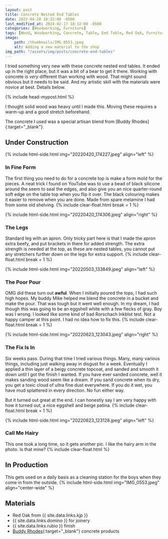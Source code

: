 ```yaml
---
layout: post
title: Concrete Nested End Tables
date: 2022-04-28 18:32:00 -0500
last_modified_at: 2024-02-17 18:32:00 -0500
categories: [Woodworking, Furniture]
tags: [Wood, Woodworking, Concrete, Table, End Table, Red Oak, Furniture]
image: 
    path: /thumbnails/IMG_0553.jpeg
    alt: Adding a new material to the shop
img_path: "/assets/img/posts/concrete-end-tables"
---
```


I tried something very new with these concrete nested end tables. It ended up in the right place, but it was a bit of a bear to get it there. Working with concrete is _very_ different than working with wood. That might sound obvious but it needs to be said. And my artistic skill with the materials were novice at best. Details below.

{% include head-mypost.html %}

I thought solid wood was heavy until I made this. Moving these requires a warm-up and a good stretch beforehand.

The concrete I used was a special artisan blend from [Buddy Rhodes]{:target="_blank"}.

## Under Construction

{% include html-side.html img="20220420_174227.jpeg" align="left" %}

### In Fine Form

The first thing you need to do for a concrete top is make a form mold for the pieces. A neat trick I found on YouTube was to use a bead of black silicone around the seem to seal the edges, and also give you an nice quarter-round soft edge on the table top when you flip it over. The black colouring makes it easier to remove when you are done. Made from spare melamine I had from some old shelving.
{% include clear-float.html break = 1 %}

{% include html-side.html img="20220420_174306.jpeg" align="right" %}

### The Legs

Standard leg with an apron. Only tricky part here is that I made the apron extra beefy, and put brackets in there for added strength. The extra strength is needed at the top, as these are nested tables, you cannot put any stretchers further down on the legs for extra support.
{% include clear-float.html break = 1 %}

{% include html-side.html img="20220503_133849.jpeg" align="left" %}

### The Poor Pour

OMG did these turn out **awful**.  When I initially poured the tops, I had such high hopes. My buddy Mike helped me blend the concrete in a bucket and make the pour. That was tough but it went well enough. In my dream, I had though this was going to be an eggshell white with a few flecks of gray. Boy was I wrong. I looked like some kind of bad Rorschach Inkblot test. Not a happy camper at this point.  I had no idea how to fix this.
{% include clear-float.html break = 1 %}

{% include html-side.html img="20220623_123043.jpeg" align="right" %}

### The Fix Is In

Six weeks pass. During that time I tried various things. Many, many various things, including just walking away in disgust for a week. Eventually I applied a thin layer of a beigy concrete topcoat, and sanded and smooth it down until I got the finish I wanted. If you have ever sanded concrete, well it makes sanding wood seem like a dream. If you sand concrete when its dry, you get a toxic cloud of ultra fine dust everywhere. If you do it wet, you have mud splattered in every direction. No fun either way.

But it turned out great at the end. I can honestly say I am very happy with how it turned out, a nice eggshell and beige patina.
{% include clear-float.html break = 1 %}

{% include html-side.html img="20220623_123128.jpeg" align="left" %}

### Call Me Hairy

This one took a long time, so it gets another pic.  I like the hairy arm in the photo.  Is that mine?
{% include clear-float.html %}

## In Production

This gets used on a daily basis as a cleaning station for the boys when they come in from the outside.
{% include html-side.html img="IMG_0553.jpeg" align="center-wide" %}

## Materials

- Red Oak from {{ site.data.links.kjp }}
- {{ site.data.links.domino }} for joinery
- {{ site.data.links.rubio }} finish
- [Buddy Rhodes](https://www.buddyrhodes.com){:target="_blank"} concrete products
